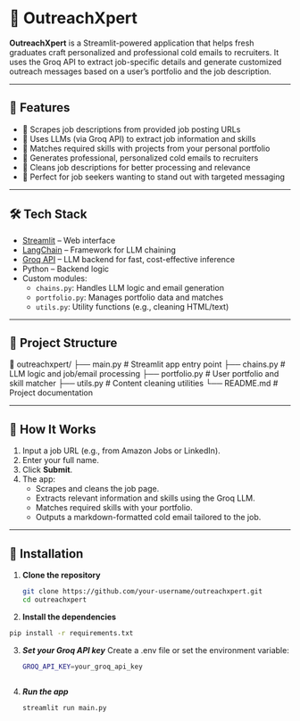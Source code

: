 # 📧 OutreachXpert

**OutreachXpert** is a Streamlit-powered application that helps fresh graduates craft personalized and professional cold emails to recruiters. It uses the Groq API to extract job-specific details and generate customized outreach messages based on a user’s portfolio and the job description.

---

## 🚀 Features

- 🔗 Scrapes job descriptions from provided job posting URLs  
- 🤖 Uses LLMs (via Groq API) to extract job information and skills  
- 📂 Matches required skills with projects from your personal portfolio  
- 📨 Generates professional, personalized cold emails to recruiters  
- 🧼 Cleans job descriptions for better processing and relevance  
- 🧠 Perfect for job seekers wanting to stand out with targeted messaging

---

## 🛠️ Tech Stack

- [Streamlit](https://streamlit.io/) – Web interface  
- [LangChain](https://www.langchain.com/) – Framework for LLM chaining  
- [Groq API](https://groq.com/) – LLM backend for fast, cost-effective inference  
- Python – Backend logic  
- Custom modules:
  - `chains.py`: Handles LLM logic and email generation
  - `portfolio.py`: Manages portfolio data and matches
  - `utils.py`: Utility functions (e.g., cleaning HTML/text)

---

## 📂 Project Structure

📁 outreachxpert/
├── main.py # Streamlit app entry point
├── chains.py # LLM logic and job/email processing
├── portfolio.py # User portfolio and skill matcher
├── utils.py # Content cleaning utilities
└── README.md # Project documentation


---

## 🧪 How It Works

1. Input a job URL (e.g., from Amazon Jobs or LinkedIn).
2. Enter your full name.
3. Click **Submit**.
4. The app:
   - Scrapes and cleans the job page.
   - Extracts relevant information and skills using the Groq LLM.
   - Matches required skills with your portfolio.
   - Outputs a markdown-formatted cold email tailored to the job.

---

## 🧰 Installation

1. **Clone the repository**
   ```bash
   git clone https://github.com/your-username/outreachxpert.git
   cd outreachxpert
   ```
2. **Install the dependencies**
  ```bash
  pip install -r requirements.txt
  ```
3. ***Set your Groq API key***
  Create a .env file or set the environment variable:
   ```bash
   GROQ_API_KEY=your_groq_api_key
  
4. ***Run the app***
   ```bash
   streamlit run main.py
```


